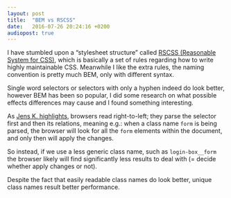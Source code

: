 ```yaml
---
layout: post
title:  "BEM vs RSCSS"
date:   2016-07-26 20:24:16 +0200
audiopost: true
---
```

I have stumbled upon a “stylesheet structure” called [RSCSS (Reasonable System for CSS)](https://github.com/rstacruz/rscss), which is basically a set of rules regarding how to write highly maintainable CSS. Meanwhile I like the extra rules, the naming convention is pretty much BEM, only with different syntax.

Single word selectors or selectors with only a hyphen indeed do look better, however BEM has been so popular, I did some research on what possible effects differences may cause and I found something interesting.

As [Jens K. highlights](https://www.designernews.co/stories/43322-rscss), browsers read right-to-left; they parse the selector first and then its relations, meaning e.g.: when a class name `form` is being parsed, the browser will look for all the `form` elements within the document, and only then will apply the changes.

So instead, if we use a less generic class name, such as `login-box__form` the browser likely will find significantly less results to deal with (= decide whether apply changes or not).

Despite the fact that easily readable class names do look better, unique class names result better performance.